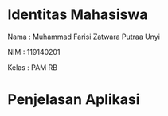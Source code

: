 # Identitas Mahasiswa
Nama  : Muhammad Farisi Zatwara Putraa Unyi

NIM   : 119140201

Kelas : PAM RB

# Penjelasan Aplikasi

